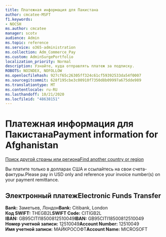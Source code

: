```yaml
---
title: Платежная информация для Пакистана
author: cmcatee-MSFT
f1.keywords:
- NOCSH
ms.author: cmcatee
manager: scotv
audience: Admin
ms.topic: reference
ms.service: o365-administration
ms.collection: Adm_Commerce_Pay
ms.custom: AdminSurgePortfolio
localization_priority: Normal
description: Узнайте, куда отправлять платеж за подписку.
ROBOTS: NOINDEX, NOFOLLOW
ms.openlocfilehash: 927cf65c26305ff324c61cf59392533da54f0007
ms.sourcegitcommit: 628f195cbe3c00910f7350d8b09997a675dde989
ms.translationtype: MT
ms.contentlocale: ru-RU
ms.lasthandoff: 10/21/2020
ms.locfileid: "48638151"
---
```

# <a name="payment-information-for-afghanistan"></a><span data-ttu-id="4a21e-103">Платежная информация для Пакистана</span><span class="sxs-lookup"><span data-stu-id="4a21e-103">Payment information for Afghanistan</span></span>

[<span data-ttu-id="4a21e-104">Поиск другой страны или региона</span><span class="sxs-lookup"><span data-stu-id="4a21e-104">Find another country or region</span></span>](../billing-and-payments/pay-for-your-subscription.md)

<span data-ttu-id="4a21e-105">Вы платите только в долларах США и ссылайтесь на свои счета-фактуры.</span><span class="sxs-lookup"><span data-stu-id="4a21e-105">Please pay in USD only and reference your invoice number(s) on your payment remittance.</span></span>

## <a name="electronic-funds-transfer"></a><span data-ttu-id="4a21e-106">Электронный платеж</span><span class="sxs-lookup"><span data-stu-id="4a21e-106">Electronic Funds Transfer</span></span>

<span data-ttu-id="4a21e-107">**Bank:** Заметьев, Лондон</span><span class="sxs-lookup"><span data-stu-id="4a21e-107">**Bank:** Citibank, London</span></span>  
<span data-ttu-id="4a21e-108">**Код SWIFT:** THEGB2L</span><span class="sxs-lookup"><span data-stu-id="4a21e-108">**SWIFT Code:** CITIGB2L</span></span>  
<span data-ttu-id="4a21e-109">**IBAN:** GB95CITI18500812510049</span><span class="sxs-lookup"><span data-stu-id="4a21e-109">**IBAN:** GB95CITI18500812510049</span></span>  
<span data-ttu-id="4a21e-110">**Номер учетной записи:** 12510049</span><span class="sxs-lookup"><span data-stu-id="4a21e-110">**Account Number:** 12510049</span></span>  
<span data-ttu-id="4a21e-111">**Имя учетной записи:** МАЙКРОСОФТ</span><span class="sxs-lookup"><span data-stu-id="4a21e-111">**Account Name:** MICROSOFT</span></span>  